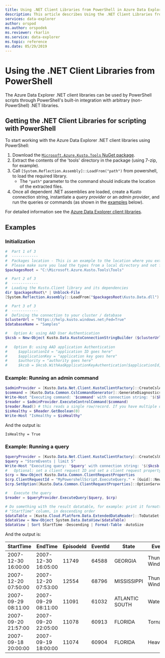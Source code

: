 ```yaml
---
title: Using .NET Client Libraries from PowerShell in Azure Data Explorer
description: This article describes Using the .NET Client Libraries from PowerShell in Azure Data Explorer.
services: data-explorer
author: orspod
ms.author: orspodek
ms.reviewer: rkarlin
ms.service: data-explorer
ms.topic: reference
ms.date: 05/29/2019
---
```

# Using the .NET Client Libraries from PowerShell

The Azure Data Explorer .NET client libraries can be used by PowerShell scripts through
PowerShell's built-in integration with arbitrary (non-PowerShell) .NET libraries.

## Getting the .NET Client Libraries for scripting with PowerShell

To start working with the Azure Data Explorer .NET client libraries using PowerShell:

1. Download the [`Microsoft.Azure.Kusto.Tools` NuGet package](https://www.nuget.org/packages/Microsoft.Azure.Kusto.Tools/).
2. Extract the contents of the 'tools' directory in the package (using 7-zip, for example).
3. Call `[System.Reflection.Assembly]::LoadFrom("path")` from powershell, to load the required library. 
    - The `"path"` parameter to the command should indicate the location
   of the extracted files.
4. Once all dependent .NET assemblies are loaded, create a Kusto connection string,
   instantiate a *query provider* or an *admin provider*, and run the queries or commands (as shown in the [examples](powershell.md#examples) below).

For detailed information see the [Azure Data Explorer client libraries](../netfx/about-kusto-data.md).

## Examples

### Initialization

```powershell
#  Part 1 of 3
#  ------------
#  Packages location - This is an example to the location where you extract the Microsoft.Azure.Kusto.Tools package.
#  Please make sure you load the types from a local directory and not from a remote share.
$packagesRoot = "C:\Microsoft.Azure.Kusto.Tools\Tools"

#  Part 2 of 3
#  ------------
#  Loading the Kusto.Client library and its dependencies
dir $packagesRoot\* | Unblock-File
[System.Reflection.Assembly]::LoadFrom("$packagesRoot\Kusto.Data.dll")

#  Part 3 of 3
#  ------------
#  Defining the connection to your cluster / database
$clusterUrl = "https://help.kusto.windows.net;Fed=True"
$databaseName = "Samples"

#   Option A: using AAD User Authentication
$kcsb = New-Object Kusto.Data.KustoConnectionStringBuilder ($clusterUrl, $databaseName)
 
#   Option B: using AAD application Authentication
#     $applicationId = "application ID goes here"
#     $applicationKey = "application key goes here"
#     $authority = "authority goes here"
#     $kcsb = $kcsb.WithAadApplicationKeyAuthentication($applicationId, $applicationKey, $authority)
```

### Example: Running an admin command

```powershell
$adminProvider = [Kusto.Data.Net.Client.KustoClientFactory]::CreateCslAdminProvider($kcsb)
$command = [Kusto.Data.Common.CslCommandGenerator]::GenerateDiagnosticsShowCommand()
Write-Host "Executing command: '$command' with connection string: '$($kcsb.ToString())'"
$reader = $adminProvider.ExecuteControlCommand($command)
$reader.Read() # this reads a single row/record. If you have multiple ones returned, you can read in a loop 
$isHealthy = $Reader.GetBoolean(0)
Write-Host "IsHealthy = $isHealthy"
```

And the output is:
```
IsHealthy = True
```

### Example: Running a query

```powershell
$queryProvider = [Kusto.Data.Net.Client.KustoClientFactory]::CreateCslQueryProvider($kcsb)
$query = "StormEvents | limit 5"
Write-Host "Executing query: '$query' with connection string: '$($kcsb.ToString())'"
#   Optional: set a client request ID and set a client request property (e.g. Server Timeout)
$crp = New-Object Kusto.Data.Common.ClientRequestProperties
$crp.ClientRequestId = "MyPowershellScript.ExecuteQuery." + [Guid]::NewGuid().ToString()
$crp.SetOption([Kusto.Data.Common.ClientRequestProperties]::OptionServerTimeout, [TimeSpan]::FromSeconds(30))

#   Execute the query
$reader = $queryProvider.ExecuteQuery($query, $crp)

# Do something with the result datatable, for example: print it formatted as a table, sorted by the 
# "StartTime" column, in descending order
$dataTable = [Kusto.Cloud.Platform.Data.ExtendedDataReader]::ToDataSet($reader).Tables[0]
$dataView = New-Object System.Data.DataView($dataTable)
$dataView | Sort StartTime -Descending | Format-Table -AutoSize
```

And the output is:

|StartTime           |EndTime             |EpisodeId |EventId |State          |EventType         |InjuriesDirect |InjuriesIndirect |DeathsDirect |DeathsIndirect
|---------           |-------             |--------- |------- |-----          |---------         |-------------- |---------------- |------------ |--------------
|2007-12-30 16:00:00 |2007-12-30 16:05:00 |    11749 |  64588 |GEORGIA        |Thunderstorm Wind |             0 |               0 |           0 |             0
|2007-12-20 07:50:00 |2007-12-20 07:53:00 |    12554 |  68796 |MISSISSIPPI    |Thunderstorm Wind |             0 |               0 |           0 |             0
|2007-09-29 08:11:00 |2007-09-29 08:11:00 |    11091 |  61032 |ATLANTIC SOUTH |Waterspout        |             0 |               0 |           0 |             0
|2007-09-20 21:57:00 |2007-09-20 22:05:00 |    11078 |  60913 |FLORIDA        |Tornado           |             0 |               0 |           0 |             0
|2007-09-18 20:00:00 |2007-09-19 18:00:00 |    11074 |  60904 |FLORIDA        |Heavy Rain        |             0 |               0 |           0 |             0